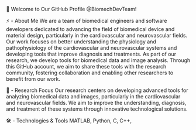 👋 Welcome to Our GitHub Profile @BiomechDevTeam!

⚡ - About Me
We are a team of biomedical engineers and software developers dedicated to advancing the field of biomedical device and material design, particularly in the cardiovascular and neurovascular fields. Our work focuses on better understanding the physiology and pathophysiology of the cardiovascular and neurovascular systems and developing tools that improve diagnosis and treatments. As part of our research, we develop tools for biomedical data and image analysis. Through this GitHub account, we aim to share these tools with the research community, fostering collaboration and enabling other researchers to benefit from our work.

🔬 - Research Focus
Our research centers on developing advanced tools for analyzing biomedical data and images, particularly in the cardiovascular and neurovascular fields. We aim to improve the understanding, diagnosis, and treatment of these systems through innovative technological solutions.

🛠️ - Technologies & Tools
MATLAB, Python, C, C++, 

